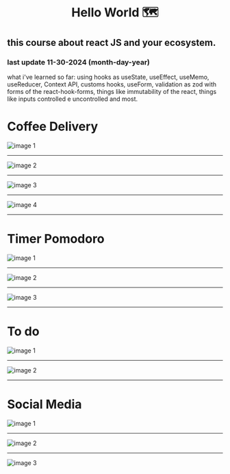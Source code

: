 <h1 align='center'>Hello World 🗺️</h1>

## this course about react JS and your ecosystem.

### last update 11-30-2024 (month-day-year)

what i've learned so far: using hooks as useState, useEffect, useMemo, useReducer, Context API, customs hooks, useForm, validation as zod with forms of the react-hook-forms, things like immutability of the react, things like inputs controlled e uncontrolled and most.

# Coffee Delivery
![image 1](./assets/coffee1.png)
<hr>

![image 2](./assets/coffee2.png)
<hr>

![image 3](./assets/coffee3.png)
<hr>

![image 4](./assets/coffee3.png)
<hr>


# Timer Pomodoro
![image 1](./assets/timer1.png)
<hr>

![image 2](./assets/timer2.png)
<hr>

![image 3](./assets/timer3.png)
<hr>

# To do
![image 1](./assets/todo-1.png)
<hr>

![image 2](./assets/todo-2.png)
<hr>

# Social Media

![image 1](./assets/social-media.png)
<hr>

![image 2](./assets/social-media2.png)
<hr>

![image 3](./assets/social-media3.png)

